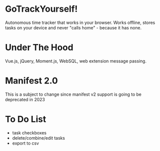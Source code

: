 # GoTrackYourself!
Autonomous time tracker that works in your browser. Works offline, stores tasks on your device and never "calls home" - because it has none.

# Under The Hood
Vue.js, jQuery, Moment.js, WebSQL, web extension message passing.

# Manifest 2.0
This is a subject to change since manifest v2 support is going to be deprecated in 2023

# To Do List
- task checkboxes
- delete/combine/edit tasks
- export to csv